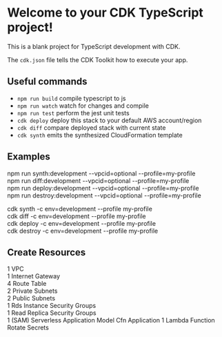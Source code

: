 # Welcome to your CDK TypeScript project!

This is a blank project for TypeScript development with CDK.

The `cdk.json` file tells the CDK Toolkit how to execute your app.

## Useful commands

 * `npm run build`   compile typescript to js
 * `npm run watch`   watch for changes and compile
 * `npm run test`    perform the jest unit tests
 * `cdk deploy`      deploy this stack to your default AWS account/region
 * `cdk diff`        compare deployed stack with current state
 * `cdk synth`       emits the synthesized CloudFormation template

## Examples
npm run synth:development --vpcid=optional --profile=my-profile <br />
npm run diff:development --vpcid=optional --profile=my-profile <br />
npm run deploy:development --vpcid=optional --profile=my-profile <br />
npm run destroy:development --vpcid=optional --profile=my-profile <br />

cdk synth -c env=development --profile my-profile <br />
cdk diff -c env=development --profile my-profile <br />
cdk deploy -c env=development --profile my-profile <br />
cdk destroy -c env=development --profile my-profile <br />

## Create Resources
1 VPC <br />
1 Internet Gateway <br />
4 Route Table <br />
2 Private Subnets <br />
2 Public Subnets <br />
1 Rds Instance Security Groups <br />
1 Read Replica Security Groups <br />
1 (SAM) Serverless Application Model Cfn Application
1 Lambda Function Rotate Secrets